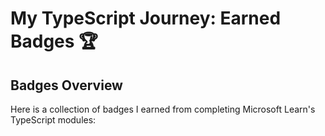 # My TypeScript Journey: Earned Badges 🏆

## Badges Overview

Here is a collection of badges I earned from completing Microsoft Learn's TypeScript modules: